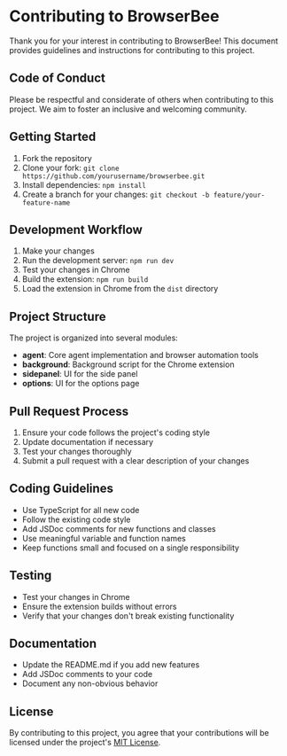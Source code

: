 # Contributing to BrowserBee

Thank you for your interest in contributing to BrowserBee! This document provides guidelines and instructions for contributing to this project.

## Code of Conduct

Please be respectful and considerate of others when contributing to this project. We aim to foster an inclusive and welcoming community.

## Getting Started

1. Fork the repository
2. Clone your fork: `git clone https://github.com/yourusername/browserbee.git`
3. Install dependencies: `npm install`
4. Create a branch for your changes: `git checkout -b feature/your-feature-name`

## Development Workflow

1. Make your changes
2. Run the development server: `npm run dev`
3. Test your changes in Chrome
4. Build the extension: `npm run build`
5. Load the extension in Chrome from the `dist` directory

## Project Structure

The project is organized into several modules:

- **agent**: Core agent implementation and browser automation tools
- **background**: Background script for the Chrome extension
- **sidepanel**: UI for the side panel
- **options**: UI for the options page

## Pull Request Process

1. Ensure your code follows the project's coding style
2. Update documentation if necessary
3. Test your changes thoroughly
4. Submit a pull request with a clear description of your changes

## Coding Guidelines

- Use TypeScript for all new code
- Follow the existing code style
- Add JSDoc comments for new functions and classes
- Use meaningful variable and function names
- Keep functions small and focused on a single responsibility

## Testing

- Test your changes in Chrome
- Ensure the extension builds without errors
- Verify that your changes don't break existing functionality

## Documentation

- Update the README.md if you add new features
- Add JSDoc comments to your code
- Document any non-obvious behavior

## License

By contributing to this project, you agree that your contributions will be licensed under the project's [MIT License](LICENSE).
